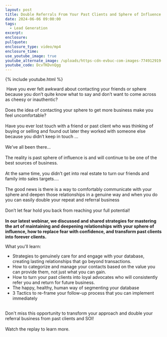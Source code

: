 ```yaml
---
layout: post
title: Double Referrals From Your Past Clients and Sphere of Influence
date: 2024-06-06 09:00:00
tags:
  - Lead Generation
excerpt:
enclosure:
pullquote:
enclosure_type: video/mp4
enclosure_time:
use_youtube_image: true
youtube_alternate_image: /uploads/https-cdn-evbuc-com-images-774912919-284564692102-1-original.jpeg
youtube_code: DcvTKDvnQgg
---
```

{% include youtube.html %}

&nbsp;Have you ever felt awkward about contacting your friends or sphere because you don’t quite know what to say and don’t want to come across as cheesy or inauthentic?<br><br>Does the idea of contacting your sphere to get more business make you feel uncomfortable?<br><br>Have you ever lost touch with a friend or past client who was thinking of buying or selling and found out later they worked with someone else because you didn’t keep in touch …<br><br>We’ve all been there…<br><br>The reality is past sphere of influence is and will continue to be one of the best sources of business.<br><br>At the same time, you didn’t get into real estate to turn our friends and family into sales targets….<br><br>The good news is there is a way to comfortably communicate with your sphere and deepen those relationships in a genuine way and when you do you can easily double your repeat and referral business<br><br>Don’t let fear hold you back from reaching your full potential!<br>**<br>In our latest webinar, we discussed and shared strategies for mastering the art of maintaining and deepening relationships with your sphere of influence, how to replace fear with confidence, and transform past clients into forever clients.**

What you'll learn:

* Strategies to genuinely care for and engage with your database, creating lasting relationships that go beyond transactions.
* How to categorize and manage your contacts based on the value you can provide them, not just what you can gain.
* How to turn your past clients into loyal advocates who will consistently refer you and return for future business.
* The happy, healthy, human way of segmenting your database
* 3 Tactics to re-frame your follow-up process that you can implement immediately

<br>Don't miss this opportunity to transform your approach and double your referral business from past clients and SOI!<br><br>Watch the replay to learn more.

&nbsp;